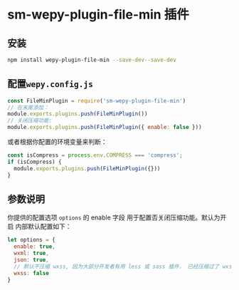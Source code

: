 # sm-wepy-plugin-file-min 插件

## 安装

```bash
npm install wepy-plugin-file-min --save-dev--save-dev
```
## 配置`wepy.config.js`
```javascript
const FileMinPlugin = require('sm-wepy-plugin-file-min')
// 在末尾添加：
module.exports.plugins.push(FileMinPlugin())
// 关闭压缩功能:
module.exports.plugins.push(FileMinPlugin({ enable: false }))
```
或者根据你配置的环境变量来判断：
```javascript
const isCompress = process.env.COMPRESS === 'compress';
if (isCompress) {
  module.exports.plugins.push(FileMinPlugin({}))
}
```
## 参数说明
你提供的配置选项 ```options``` 的 enable 字段 用于配置否关闭压缩功能。默认为开启
内部默认配置如下：
```javascript
let options = {
  enable: true,
  wxml: true, 
  json: true,
  // 默认不压缩 wxss, 因为大部分开发者有用 less 或 sass 插件， 已经压缩过了 wxss。
  wxss: false
}
```
